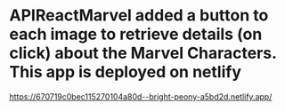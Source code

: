 # APIReactMarvel added a button to each image to retrieve details (on click) about the Marvel Characters. This app is deployed on netlify 
https://670719c0bec115270104a80d--bright-peony-a5bd2d.netlify.app/
